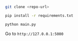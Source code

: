 

```bash
git clone <repo-url>
```

```bash
pip install -r requirements.txt
```



```bash
python main.py
```


Go to `http://127.0.0.1:5000`
